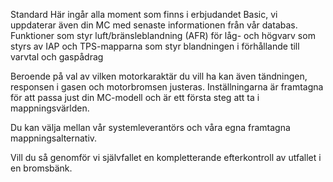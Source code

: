 Standard
Här ingår alla moment som finns i erbjudandet Basic, vi uppdaterar även din MC med senaste informationen från vår databas. Funktioner som styr luft/bränsleblandning (AFR) för låg- och högvarv som styrs av IAP och TPS-mapparna som styr blandningen i förhållande till varvtal och gaspådrag

Beroende på val av vilken motorkaraktär du vill ha kan även tändningen, responsen i gasen och motorbromsen justeras. Inställningarna är framtagna för att passa just din MC-modell och är ett första steg att ta i mappningsvärlden.

Du kan välja mellan vår systemleverantörs och våra egna framtagna mappningsalternativ.

Vill du så genomför vi självfallet en kompletterande efterkontroll av utfallet i en bromsbänk.
